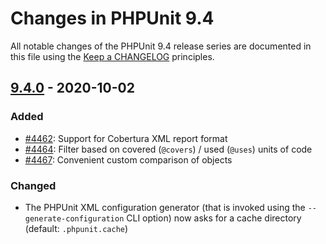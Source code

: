 # Changes in PHPUnit 9.4

All notable changes of the PHPUnit 9.4 release series are documented in this file using the [Keep a CHANGELOG](https://keepachangelog.com/) principles.

## [9.4.0] - 2020-10-02

### Added

* [#4462](https://github.com/sebastianbergmann/phpunit/pull/4462): Support for Cobertura XML report format
* [#4464](https://github.com/sebastianbergmann/phpunit/issues/4464): Filter based on covered (`@covers`) / used (`@uses`) units of code
* [#4467](https://github.com/sebastianbergmann/phpunit/issues/4467): Convenient custom comparison of objects

### Changed

* The PHPUnit XML configuration generator (that is invoked using the `--generate-configuration` CLI option) now asks for a cache directory (default: `.phpunit.cache`)

[9.4.0]: https://github.com/sebastianbergmann/phpunit/compare/9.3.11...9.4.0
